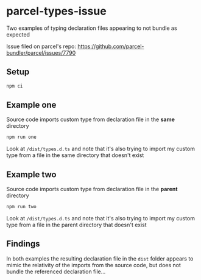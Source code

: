 # parcel-types-issue

Two examples of typing declaration files appearing to not bundle as expected

Issue filed on parcel's repo: https://github.com/parcel-bundler/parcel/issues/7790

## Setup

```sh
npm ci
```

## Example one

Source code imports custom type from declaration file in the **same** directory

```sh
npm run one
```

Look at `/dist/types.d.ts` and note that it's also trying to import my custom type from a file in the same directory that doesn't exist

## Example two

Source code imports custom type from declaration file in the **parent** directory

```sh
npm run two
```

Look at `/dist/types.d.ts` and note that it's also trying to import my custom type from a file in the parent directory that doesn't exist


## Findings

In both examples the resulting declaration file in the `dist` folder appears to mimic the relativity of the imports from the source code, but does not bundle the referenced declaration file...
